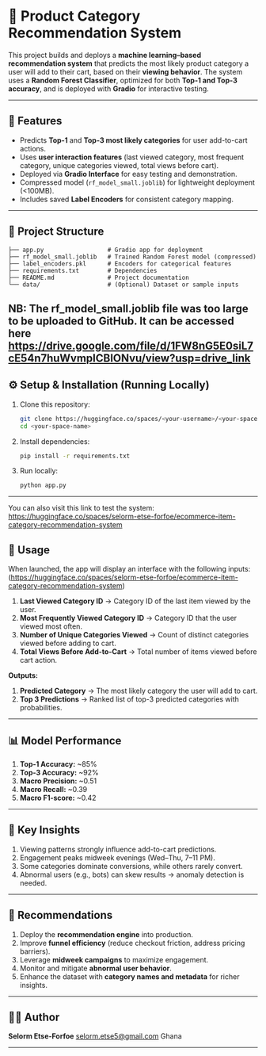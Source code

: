 # 🛒 Product Category Recommendation System

This project builds and deploys a **machine learning–based recommendation system** that predicts the most likely product category a user will add to their cart, based on their **viewing behavior**. The system uses a **Random Forest Classifier**, optimized for both **Top-1 and Top-3 accuracy**, and is deployed with **Gradio** for interactive testing.

---

## 🚀 Features

* Predicts **Top-1** and **Top-3 most likely categories** for user add-to-cart actions.
* Uses **user interaction features** (last viewed category, most frequent category, unique categories viewed, total views before cart).
* Deployed via **Gradio Interface** for easy testing and demonstration.
* Compressed model (`rf_model_small.joblib`) for lightweight deployment (<100MB).
* Includes saved **Label Encoders** for consistent category mapping.

---

## 📂 Project Structure

```
├── app.py                  # Gradio app for deployment  
├── rf_model_small.joblib   # Trained Random Forest model (compressed)  
├── label_encoders.pkl      # Encoders for categorical features  
├── requirements.txt        # Dependencies  
├── README.md               # Project documentation  
└── data/                   # (Optional) Dataset or sample inputs  
```
NB: The rf_model_small.joblib file was too large to be uploaded to GitHub. It can be accessed here
https://drive.google.com/file/d/1FW8nG5E0siL7cE54n7huWvmpICBIONvu/view?usp=drive_link
---

## ⚙️ Setup & Installation (Running Locally)

1. Clone this repository:
   ```bash
   git clone https://huggingface.co/spaces/<your-username>/<your-space-name>
   cd <your-space-name>
   ```

2. Install dependencies:
   ```bash
   pip install -r requirements.txt
   ```

3. Run locally:
   ```bash
   python app.py
   ```
---

You can also visit this link to test the system:
https://huggingface.co/spaces/selorm-etse-forfoe/ecommerce-item-category-recommendation-system

## 🎯 Usage

When launched, the app will display an interface with the following inputs:
(https://huggingface.co/spaces/selorm-etse-forfoe/ecommerce-item-category-recommendation-system)

1. **Last Viewed Category ID** → Category ID of the last item viewed by the user.
2. **Most Frequently Viewed Category ID** → Category ID that the user viewed most often.
3. **Number of Unique Categories Viewed** → Count of distinct categories viewed before adding to cart.
4. **Total Views Before Add-to-Cart** → Total number of items viewed before cart action.

**Outputs:**

1. **Predicted Category** → The most likely category the user will add to cart.
2. **Top 3 Predictions** → Ranked list of top-3 predicted categories with probabilities.

---

## 📊 Model Performance

1. **Top-1 Accuracy:** \~85%
2. **Top-3 Accuracy:** \~92%
3. **Macro Precision:** \~0.51
4. **Macro Recall:** \~0.39
5. **Macro F1-score:** \~0.42

---

## 🔑 Key Insights

1. Viewing patterns strongly influence add-to-cart predictions.
2. Engagement peaks midweek evenings (Wed–Thu, 7–11 PM).
3. Some categories dominate conversions, while others rarely convert.
4. Abnormal users (e.g., bots) can skew results → anomaly detection is needed.

---

## 📝 Recommendations

1. Deploy the **recommendation engine** into production.
2. Improve **funnel efficiency** (reduce checkout friction, address pricing barriers).
3. Leverage **midweek campaigns** to maximize engagement.
4. Monitor and mitigate **abnormal user behavior**.
5. Enhance the dataset with **category names and metadata** for richer insights.

---

## 👨‍💻 Author

**Selorm Etse-Forfoe**
[selorm.etse5@gmail.com](mailto:selorm.etse5@gmail.com)
Ghana

---
